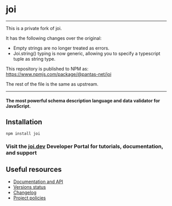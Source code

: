 # joi

----------------

This is a private fork of joi.

It has the following changes over the original:
- Empty strings are no longer treated as errors.
- Joi.string() typing is now generic, allowing you to specify a typescript tuple as string type.

This repository is published to NPM as: https://www.npmjs.com/package/@pantas-net/joi

The rest of the file is the same as upstream.

----------------

#### The most powerful schema description language and data validator for JavaScript.

## Installation
`npm install joi`

### Visit the [joi.dev](https://joi.dev) Developer Portal for tutorials, documentation, and support

## Useful resources

- [Documentation and API](https://joi.dev/api/)
- [Versions status](https://joi.dev/resources/status/#joi)
- [Changelog](https://joi.dev/resources/changelog/)
- [Project policies](https://joi.dev/policies/)
